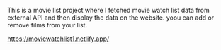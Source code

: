 This is a movie list project where I fetched movie watch list data from          
external API and then display the data on the website. yoou can add or remove films from your list.                                                                       
 
https://moviewatchlist1.netlify.app/    
